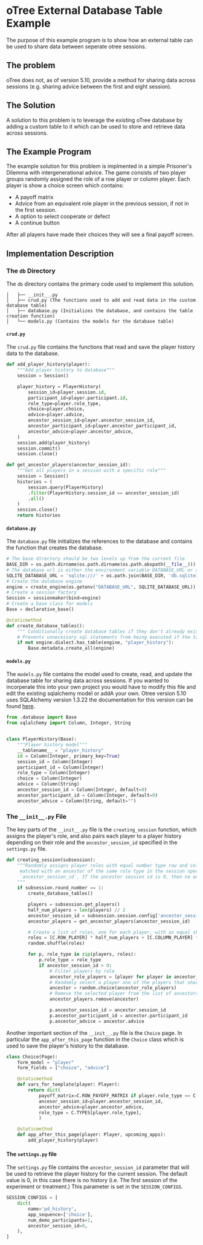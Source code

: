 # oTree External Database Table Example
The purpose of this example program is to show how an external table can be used to share data between seperate otree sessions.

## The problem 
oTree does not, as of version 5.10, provide a method for sharing data across sessions (e.g. sharing advice between the first and eight session). 

## The Solution
A solution to this problem is to leverage the existing oTree database by adding a custom table to it which can be used to store and retrieve data across sessions.

## The Example Program
The example solution for this problem is implmented in a simple Prisoner's Dilemma with intergenerational advice. The game consists of two player groups randomly assigned the role of a row player or column player. Each player is show a choice screen which contains: 
- A payoff matrix
- Advice from an equivalent role player in the previous session, if not in the first session.
- A option to select cooperate or defect
- A continue button

After all players have made their choices they will see a final payoff screen.

## Implementation Description
### The `db` Directory
The `db` directory contains the primary code used to implement this solution.
```
│   ├── __init__.py
│   ├── crud.py (The functions used to add and read data in the custom database table)
│   ├── database.py (Initializes the database, and contains the table creation function)
│   └── models.py (Contains the models for the database table)
```

#### `crud.py`
The `crud.py` file contains the functions that read and save the player history data to the database.
```python
def add_player_history(player):
    """Add player history to database"""
    session = Session()

    player_history = PlayerHistory(
        session_id=player.session.id,
        participant_id=player.participant.id,
        role_type=player.role_type,
        choice=player.choice,
        advice=player.advice,
        ancestor_session_id=player.ancestor_session_id,
        ancestor_participant_id=player.ancestor_participant_id,
        ancestor_advice=player.ancestor_advice,
    )
    session.add(player_history)
    session.commit()
    session.close()

def get_ancestor_players(ancestor_session_id):
    """Get all players in a session with a specific role"""
    session = Session()
    histories = (
        session.query(PlayerHistory)
        .filter(PlayerHistory.session_id == ancestor_session_id)
        .all()
    )
    session.close()
    return histories
```

#### `database.py`
The `database.py` file initializes the references to the database and contains the function that creates the database.
```python
# The base directory should be two levels up from the current file
BASE_DIR = os.path.dirname(os.path.dirname(os.path.abspath(__file__)))
# The database url is either the environment variable DATABASE_URL or a local sqlite database
SQLITE_DATABASE_URL = 'sqlite:///' + os.path.join(BASE_DIR, 'db.sqlite3')
# Create the database engine
engine = create_engine(os.getenv("DATABASE_URL", SQLITE_DATABASE_URL))
# Create a session factory
Session = sessionmaker(bind=engine)
# Create a base class for models
Base = declarative_base()

@staticmethod
def create_database_tables():
    """ Conditionally create database tables if they don't already exist """
    # Prevents unnecessary sql statements from being executed if the tables already exist
    if not engine.dialect.has_table(engine, "player_history"):
        Base.metadata.create_all(engine)
```

#### `models.py`
The `models.py` file contains the model used to create, read, and update the database table for sharing data across sessions. If you wanted to incorperate this into your own project you would have to modify this file and edit the existing sqlalchemy model or addA your own. Otree version 5.10 uses SQLAlchemy version 1.3.22 the documentation for this version can be found [here](https://docs.sqlalchemy.org/en/13/).
```python
from .database import Base 
from sqlalchemy import Column, Integer, String


class PlayerHistory(Base):
    """Player history model"""
    __tablename__ = "player_history"
    id = Column(Integer, primary_key=True)
    session_id = Column(Integer)
    participant_id = Column(Integer)
    role_type = Column(Integer)
    choice = Column(Integer)
    advice = Column(String)
    ancestor_session_id = Column(Integer, default=0)
    ancestor_participant_id = Column(Integer, default=0)
    ancestor_advice = Column(String, default="")
```

### The `__init__.py` File
The key parts of the `__init__.py` file is the `creating_session` function, which assigns the player's role, and also pairs each player to a player history depending on their role and the `ancestor_session_id` specified in the `settings.py` file.
```python
def creating_session(subsession):
    """Randomly assigns player roles with equal number type row and column. Each player is also randomly
     matched with an ancestor of the same role type in the session specified by the session config variable
     `ancestor_session_id`. If the ancestor session id is 0, then no ancestor is assigned to the player.
    """
    if subsession.round_number == 1:
        create_database_tables()

        players = subsession.get_players()
        half_num_players = len(players) // 2
        ancestor_session_id = subsession.session.config['ancestor_session_id']
        ancestor_players = get_ancestor_players(ancestor_session_id)

        # Create a list of roles, one for each player, with an equal share of row and column types, and shuffle it
        roles = [C.ROW_PLAYER] * half_num_players + [C.COLUMN_PLAYER] * half_num_players
        random.shuffle(roles)

        for p, role_type in zip(players, roles):
            p.role_type = role_type
            if ancestor_session_id > 0:
                # Filter players by role
                ancestor_role_players = [player for player in ancestor_players if player.role_type == role_type]
                # Randomly select a player one of the players that share the same role
                ancestor = random.choice(ancestor_role_players)
                # Remove the selected player from the list of ancestors
                ancestor_players.remove(ancestor)

                p.ancestor_session_id = ancestor.session_id
                p.ancestor_participant_id = ancestor.participant_id
                p.ancestor_advice = ancestor.advice
```

Another important section of the `__init__.py` file is the `Choice` page. In particular the `app_after_this_page` function in the `Choice` class which is used to save the player's history to the database.
```python
class Choice(Page):
    form_model = "player"
    form_fields = ["choice", "advice"]

    @staticmethod
    def vars_for_template(player: Player):
        return dict(
            payoff_matrix=C.ROW_PAYOFF_MATRIX if player.role_type == C.ROW_PLAYER else C.COLUMN_PAYOFF_MATRIX,
            ancesor_session_id=player.ancestor_session_id,
            ancestor_advice=player.ancestor_advice,
            role_type = C.TYPES[player.role_type],
            )

    @staticmethod
    def app_after_this_page(player: Player, upcoming_apps):
        add_player_history(player)
```

#### The `settings.py` file
The `settings.py` file contains the `ancestor_session_id` parameter that will be used to retrieve the player history for the current session. The default value is 0, in this case there is no history (i.e. The first session of the experiment or treatment.) This parameter is set in the `SESSION_CONFIGS`.
```python
SESSION_CONFIGS = [
    dict(
        name='pd_history',
        app_sequence=['choice'],
        num_demo_participants=1,
        ancestor_session_id=0,
    ),
]
```
